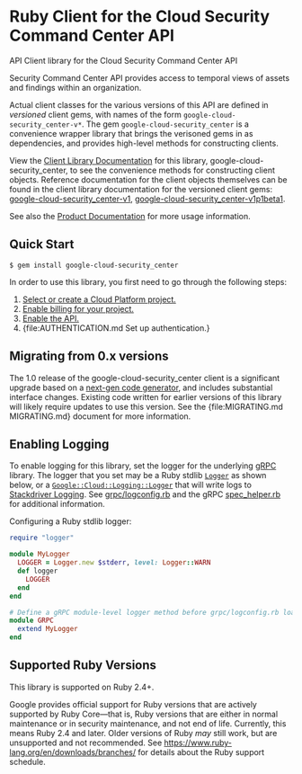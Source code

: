 # Ruby Client for the Cloud Security Command Center API

API Client library for the Cloud Security Command Center API

Security Command Center API provides access to temporal views of assets and findings within an organization.

Actual client classes for the various versions of this API are defined in
_versioned_ client gems, with names of the form `google-cloud-security_center-v*`.
The gem `google-cloud-security_center` is a convenience wrapper library that brings the
verisoned gems in as dependencies, and provides high-level methods for
constructing clients.

View the [Client Library Documentation](https://googleapis.dev/ruby/google-cloud-security_center/latest)
for this library, google-cloud-security_center, to see the convenience methods for
constructing client objects. Reference documentation for the client objects
themselves can be found in the client library documentation for the versioned
client gems:
[google-cloud-security_center-v1](https://googleapis.dev/ruby/google-cloud-security_center-v1/latest),
[google-cloud-security_center-v1p1beta1](https://googleapis.dev/ruby/google-cloud-security_center-v1p1beta1/latest).

See also the [Product Documentation](https://cloud.google.com/security-command-center)
for more usage information.

## Quick Start

```
$ gem install google-cloud-security_center
```

In order to use this library, you first need to go through the following steps:

1. [Select or create a Cloud Platform project.](https://console.cloud.google.com/project)
1. [Enable billing for your project.](https://cloud.google.com/billing/docs/how-to/modify-project#enable_billing_for_a_project)
1. [Enable the API.](https://console.cloud.google.com/apis/library/securitycenter.googleapis.com)
1. {file:AUTHENTICATION.md Set up authentication.}

## Migrating from 0.x versions

The 1.0 release of the google-cloud-security_center client is a significant upgrade
based on a [next-gen code generator](https://github.com/googleapis/gapic-generator-ruby),
and includes substantial interface changes. Existing code written for earlier
versions of this library will likely require updates to use this version.
See the {file:MIGRATING.md MIGRATING.md} document for more information.

## Enabling Logging

To enable logging for this library, set the logger for the underlying [gRPC](https://github.com/grpc/grpc/tree/master/src/ruby) library.
The logger that you set may be a Ruby stdlib [`Logger`](https://ruby-doc.org/stdlib/libdoc/logger/rdoc/Logger.html) as shown below,
or a [`Google::Cloud::Logging::Logger`](https://googleapis.dev/ruby/google-cloud-logging/latest)
that will write logs to [Stackdriver Logging](https://cloud.google.com/logging/). See [grpc/logconfig.rb](https://github.com/grpc/grpc/blob/master/src/ruby/lib/grpc/logconfig.rb)
and the gRPC [spec_helper.rb](https://github.com/grpc/grpc/blob/master/src/ruby/spec/spec_helper.rb) for additional information.

Configuring a Ruby stdlib logger:

```ruby
require "logger"

module MyLogger
  LOGGER = Logger.new $stderr, level: Logger::WARN
  def logger
    LOGGER
  end
end

# Define a gRPC module-level logger method before grpc/logconfig.rb loads.
module GRPC
  extend MyLogger
end
```

## Supported Ruby Versions

This library is supported on Ruby 2.4+.

Google provides official support for Ruby versions that are actively supported
by Ruby Core—that is, Ruby versions that are either in normal maintenance or
in security maintenance, and not end of life. Currently, this means Ruby 2.4
and later. Older versions of Ruby _may_ still work, but are unsupported and not
recommended. See https://www.ruby-lang.org/en/downloads/branches/ for details
about the Ruby support schedule.
